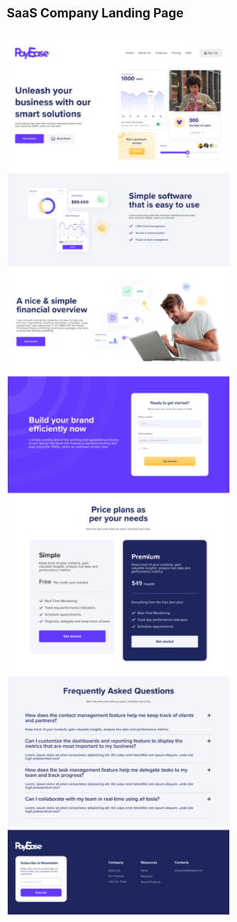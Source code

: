 # SaaS Company Landing Page

<img src="./img/payease landing page.png" width="500"
style="display:block;margin: 40px auto"/>
